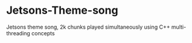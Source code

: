 # Jetsons-Theme-song
Jetsons theme song, 2k chunks played simultaneously using C++ multi-threading concepts
